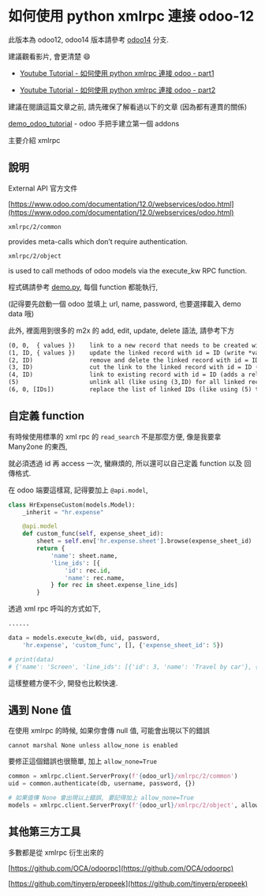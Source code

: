 # 如何使用 python xmlrpc 連接 odoo-12

此版本為 odoo12, odoo14 版本請參考 [odoo14](https://github.com/twtrubiks/odoo-demo-addons-tutorial/tree/14.0/xml-rpc-odoo) 分支.

建議觀看影片, 會更清楚 :smile:

* [Youtube Tutorial - 如何使用 python xmlrpc 連接 odoo - part1](https://youtu.be/MuMBF8a9ko8)

* [Youtube Tutorial - 如何使用 python xmlrpc 連接 odoo - part2](https://youtu.be/KFBaTB_XRJM)

建議在閱讀這篇文章之前, 請先確保了解看過以下的文章 (因為都有連貫的關係)

[demo_odoo_tutorial](https://github.com/twtrubiks/odoo-demo-addons-tutorial/tree/master/demo_odoo_tutorial) -  odoo 手把手建立第一個 addons

主要介紹 xmlrpc

## 說明

External API 官方文件

[https://www.odoo.com/documentation/12.0/webservices/odoo.html](https://www.odoo.com/documentation/12.0/webservices/odoo.html)

`xmlrpc/2/common`

provides meta-calls which don’t require authentication.

`xmlrpc/2/object`

is used to call methods of odoo models via the execute_kw RPC function.

程式碼請參考 [demo.py](demo.py), 每個 function 都能執行,

(記得要先啟動一個 odoo 並填上 url, name, password, 也要選擇載入 demo data 哦)

此外, 裡面用到很多的 m2x 的 add, edit, update, delete 語法, 請參考下方

```xml
(0, 0,  { values })    link to a new record that needs to be created with the given values dictionary
(1, ID, { values })    update the linked record with id = ID (write *values* on it)
(2, ID)                remove and delete the linked record with id = ID (calls unlink on ID, that will delete the object completely, and the link to it as well)
(3, ID)                cut the link to the linked record with id = ID (delete the relationship between the two objects but does not delete the target object itself)
(4, ID)                link to existing record with id = ID (adds a relationship)
(5)                    unlink all (like using (3,ID) for all linked records)
(6, 0, [IDs])          replace the list of linked IDs (like using (5) then (4,ID) for each ID in the list of IDs)
```

## 自定義 function

有時候使用標準的 xml rpc 的 `read_search` 不是那麼方便, 像是我要拿 Many2one 的東西,

就必須透過 id 再 access 一次, 蠻麻煩的, 所以還可以自己定義 function 以及 回傳格式.

在 odoo 端要這樣寫, 記得要加上 `@api.model`,

```python
class HrExpenseCustom(models.Model):
    _inherit = "hr.expense"

    @api.model
    def custom_func(self, expense_sheet_id):
        sheet = self.env['hr.expense.sheet'].browse(expense_sheet_id)
        return {
            'name': sheet.name,
            'line_ids': [{
                'id': rec.id,
                'name': rec.name,
            } for rec in sheet.expense_line_ids]
        }
```

透過 xml rpc 呼叫的方式如下,

```python
......

data = models.execute_kw(db, uid, password,
    'hr.expense', 'custom_func', [], {'expense_sheet_id': 5})

# print(data)
# {'name': 'Screen', 'line_ids': [{'id': 3, 'name': 'Travel by car'}, {'id': 1, 'name': 'Screen'}]}
```

這樣整體方便不少, 開發也比較快速.

## 遇到 None 值

在使用 xmlrpc 的時候, 如果你會傳 null 值, 可能會出現以下的錯誤

```text
cannot marshal None unless allow_none is enabled
```

要修正這個錯誤也很簡單, 加上 `allow_none=True`

```python
common = xmlrpc.client.ServerProxy(f'{odoo_url}/xmlrpc/2/common')
uid = common.authenticate(db, username, password, {})

# 如果值傳 None 會出現以上錯誤, 要記得加上 allow_none=True
models = xmlrpc.client.ServerProxy(f'{odoo_url}/xmlrpc/2/object', allow_none=True)
```

## 其他第三方工具

多數都是從 xmlrpc 衍生出來的

[https://github.com/OCA/odoorpc](https://github.com/OCA/odoorpc)

[https://github.com/tinyerp/erppeek](https://github.com/tinyerp/erppeek)